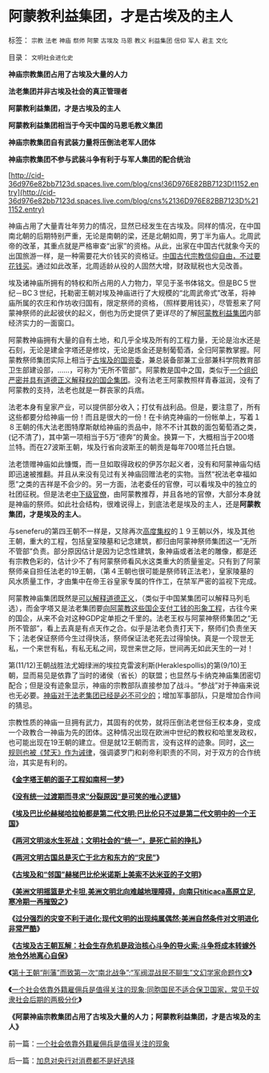 # 阿蒙教利益集团，才是古埃及的主人

标签： `宗教` `法老` `神庙` `祭师` `阿蒙` `古埃及` `马恩` `教义` `利益集团` `信仰` `军人` `君主` `文化` 

目录： `文明社会进化史`

**神庙宗教集团占用了古埃及大量的人力**

**法老集团并非古埃及社会的真正管理者**

**阿蒙教利益集团，才是古埃及的主人**

**阿蒙教利益集团相当于今天中国的马恩毛教义集团**

**神庙宗教集团自有武装力量将压倒法老军人团体**

**神庙宗教集团不参与武装斗争有利于与军人集团的配合统治**

[http://cid-36d976e82bb7123d.spaces.live.com/blog/cns!36D976E82BB7123D!1152.entry](http://cid-36d976e82bb7123d.spaces.live.com/blog/cns%2136D976E82BB7123D%211152.entry)

神庙占用了大量青壮年劳力的情况，显然已经发生在古埃及。同样的情况，在中国南北朝的后期特别严重，无论是南朝的梁，还是北朝如周，男丁半为庙人。北周武帝的改革，其重点就是严格审查“出家”的资格。从此，出家在中国古代就象今天的出国旅游一样，是一种需要花大价钱买的资格证。[中国古代宗教信仰自由，不过要花钱买](../../../2010/2/23/宗教信仰消费价格和武林高手的生活成本.md)。通过如此改革，北周适龄从役的人固然大增，财政赋税也大见改善。

埃及诸神庙所拥有的特权和所占用的人力物力，罕见于圣书体铭文。但是BC５世纪－BC３世纪，托勒密王朝对埃及神庙进行了大规模的“北周武帝式”改革，将神庙所属的农庄和作坊收归国有，限定祭师的资格，（照样要用钱买），尽管惹来了阿蒙神祭师的此起彼伏的起义，倒也为历史提供了更详尽的了解[阿蒙教利益集团](../../../2010/4/8/古埃及的“国学”阿蒙教是古埃及历史的主线.md)内部经济实力的一面窗口。

阿蒙教神庙拥有大量的自有土地，和几乎全埃及所有的工程力量，无论是治水还是石刻，无论是建金字塔还是修坟，无论是炼金还是制葡萄酒，全归阿蒙教掌握。阿蒙教祭师集团实际上相当于[古埃及的国资委](../../../2009/8/13/国资委的历史责任是什么？.md)，兼总装备部兼工业部兼科学院教育部卫生部建设部，……，可称为“无所不管部”。阿蒙教是国中之国，类似于[一个组织严密并具有道德正义解释权的国企集团](../../../2009/8/13/国资委的历史责任是什么？.md)。没有法老王阿蒙教照样青春滋润，没有了阿蒙教的支持，法老也就是一群丧家的兵痞。

法老本身有皇家产业，可以提供部分收入；打仗有战利品。但是，要注意了，所有这些都要分给神庙一份！而且是很大的一份！在卡纳克神庙的一份帐单上，写着１８王朝的伟大法老图特摩斯献给神庙的贡品中，除不不计其数的面包葡萄酒之类，(记不清了)，其中第一项相当于5万“德奔”的黄金。换算一下，大概相当于200塔兰特。而在27波斯王朝，埃及行省向波斯王的朝贡是每年700塔兰托白银。

法老馈赠神庙如此慷慨，而一旦如取得政权的伊苏尔起义者，没有和阿蒙神庙勾结即迅速被推翻。并且从来没有见过有关神庙回赠法老的实物。当然“祝法老幸福如愿”之类的吉祥是不会少的。另一方面，法老委任的官僚，可以看埃及中的独立的社团征税。但是法老[中下级官僚](../../../2009/9/14/私有制和公有制之争.md)，由阿蒙教推荐，并且各地的官僚，大部分本身就是神庙的祭师。如此社会结构，很难说得上，到底法老是埃及的主人，还是**阿蒙教集团，才是埃及的主人**。

与seneferu的第四王朝不一样是，又除再次[高度集权](../../../2010/2/7/共产主义公有制集权的适用环境.md)的１９王朝以外，埃及其他王朝，重大的工程，包括皇室陵墓和记念建筑，都归由阿蒙神祭师集团这一“无所不管部”负责。部分原因估计是因为记念性建筑，象神庙或者法老的雕像，都是还有宗教色彩的，估计少不了有阿蒙祭师看风水这类重大的质量鉴定。只有到了阿蒙祭师亲自担任法老的19王朝，（第４王朝也很可能是祭师转正法老），皇家陵墓的风水质量工作，才由集中在帝王谷皇家专属的忤作工，在禁军严密的监视下完成。

阿蒙教神庙集团既然是[可以解释道德正义](http://darthvad.blog.163.com/blog/static/5339947020094235642948/)，（类似于中国某集团可以解释马列毛选），而金字塔又是法老集团要[向阿蒙教这些国企支付工钱的形象工程](../../../2009/12/27/面子工程和奴才经济.md)，古往今来的国企，从来不会对这种GDP定单拒之千里的。法老王权与阿蒙神祭师集团之“无所不管部”，看上去真是有点天作之合。似乎是法老负责打天下，祭师们负责坐天下；法老保证祭师今生过得快活，祭师保证法老死去过得愉快。真是一个现世无私，一个来世有私，有私无私之间，现世来世之际，世间再无如此天生的一对！

第(11/12)王朝战胜法尤姆绿洲的埃拉克雷波利斯(Heraklespollis)的第(9/10)王朝，显而易见是依靠了当时的诸侯（省长）的联盟；也显然与卡纳克神庙集团密切配合；但是没有迹象显示，神庙的宗教部队直接参加了战斗。“参战”对于神庙来说也无必要。[神庙对于法老集团已经是必不可少的](../../../2010/4/8/古埃及的“国学”阿蒙教是古埃及历史的主线.md)；增加军事部队，只是增加合作间的猜忌。

宗教性质的神庙一旦拥有武力，其固有的优势，就将压倒法老世俗王权本身，变成一个政教合一神庙为先的团体。这种情况出现在欧洲中世纪的教权和哈里发政权，也可能出现在19王朝的建立。但是就12王朝而言，没有这样的迹象。同时，[这一规则也被《梵天》作为诫律](../../../2008/12/25/中印社会宗教的信仰，和邪教的负担.md)，强调婆罗门和刹帝利职责的不同，对于双方的合作统治，其实是有利的。

**《**[**金字塔王朝的面子工程如南柯一梦**](../../../2010/4/14/金字塔王朝的面子工程如南柯一梦.md)**》**

**《**[**没有统一过渡期而寻求“分裂原因”是可笑的唯心逻辑**](../../../2010/4/15/没有统一过渡期而寻求“分裂原因”是可笑的唯心逻辑.md)**》**

**《**[**埃及巴比伦赫梯哈拉帕都是第二代文明;巴比伦只不过是第二代文明中的一个王国**](../../../2010/4/16/巴比伦只不过是第二代文明中的一个王国.md)**》**

**《**[**两河文明淡水生死战；文明社会的“统一”，是死亡前的挣扎**](../../../2010/4/16/两河文明淡水生死战；文明“统一”是死亡前的挣扎.md)**》**

**《**[**两河文明古国总是灭亡于北方和东方的“灾民”**](../../../2010/4/16/两河文明古国总是灭亡于北方和东方的“灾民”.md)**》**

**《**[**古埃及和“邻国”赫梯巴比伦米诺斯上美索不达米亚的子文明**](../../../2010/4/18/古埃及赫梯巴比伦米诺斯是同源二代文明.md)**》**

**《**[**美洲文明摇篮是尤卡坦,美洲文明北向难越地理障碍，向南只titicaca高原立足,寒冷期一再摧毁之**](../../../2010/4/18/美洲文明摇篮是尤卡坦并且多次夭折.md)**》**

**《**[**过分强烈的灾变不利于进化;现代文明的出现纯属偶然;美洲自然条件对文明进化非常严酷**](../../../2010/4/19/美洲自然条件对文明进化非常严酷.md)**》**

**《**[**古埃及古王朝瓦解：社会生存危机是政治核心斗争的导火索;斗争将成本转嫁外地令外地离心自保**](../../../2010/4/19/社会生存危机是政治核心斗争的导火索.md)**》**

**《**[第十王朝“削藩”而致第一次“南北战争”;“军阀混战民不聊生”文幻学家命题作文](../../../2010/4/27/“军阀混战民不聊生”文幻学家命题作文.md)**》**

**《**[一个社会依靠外籍雇佣兵是值得关注的现象;同胞国民不适合保卫国家，常见于奴隶社会后期的两极分化](../../../2010/4/27/一个社会依靠外籍雇佣兵是值得关注的现象.md)**》**

**《**阿蒙神庙宗教集团占用了古埃及大量的人力；阿蒙教利益集团，才是古埃及的主人**》**





前一篇：[一个社会依靠外籍雇佣兵是值得关注的现象](../../../2010/4/27/一个社会依靠外籍雇佣兵是值得关注的现象.md)

后一篇：[加息对央行对消费都不是好选择](../../../2010/4/27/加息对央行对消费都不是好选择.md)